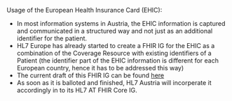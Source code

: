 
Usage of the European Health Insurance Card (EHIC):
- In most information systems in Austria, the EHIC information is captured and communicated in a structured way and not just as an additional identifier for the patient.
- HL7 Europe has already started to create a FHIR IG for the EHIC as a combination of the Coverage Resource with existing identifiers of a Patient (the identifier part of the EHIC information is different for each European country, hence it has to be addressed this way)
- The current draft of this FHIR IG can be found [here](https://build.fhir.org/ig/hl7-eu/base/StructureDefinition-Coverage-eu-ehic.html)  
- As soon as it is balloted and finished, HL7 Austria will incorperate it accordingly in to its HL7 AT FHIR Core IG.